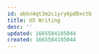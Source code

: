 ```yaml
---
id: abkn4qt3m2ciyry6pd0xctb
title: UX Writing
desc: ''
updated: 1665584105044
created: 1665584105044
---
```

